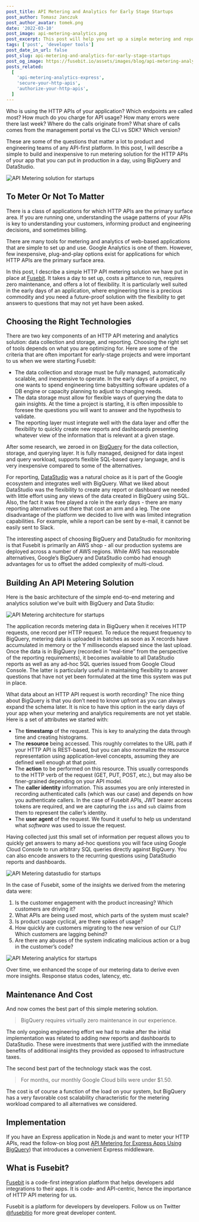 ```yaml
---
post_title: API Metering and Analytics for Early Stage Startups
post_author: Tomasz Janczuk
post_author_avatar: tomek.png
date: '2022-03-10'
post_image: api-metering-analytics.png
post_excerpt: This post will help you set up a simple metering and reporting system for the HTTP APIs of your app using BigQuery and DataStudio
tags: ['post', 'developer tools']
post_date_in_url: false
post_slug: api-metering-and-analytics-for-early-stage-startups
post_og_image: https://fusebit.io/assets/images/blog/api-metering-analytics.png
posts_related:
  [
    'api-metering-analytics-express',
    'secure-your-http-apis',
    'authorize-your-http-apis',
  ]
---
```


Who is using the HTTP APIs of your application? Which endpoints are called most? How much do you charge for API usage? How many errors were there last week? Where do the calls originate from? What share of calls comes from the management portal vs the CLI vs SDK? Which version?

These are some of the questions that matter a lot to product and engineering teams of any API-first platform. In this post, I will describe a simple to build and inexpensive to run metering solution for the HTTP APIs of your app that you can put in production in a day, using BigQuery and DataStudio.

![API Metering solution for startups](blog-metering-solution.png 'API Metering solution for Startups')

## To Meter Or Not To Matter

There is a class of applications for which HTTP APIs are the primary surface area. If you are running one, understanding the usage patterns of your APIs is key to understanding your customers, informing product and engineering decisions, and sometimes billing.

There are many tools for metering and analytics of web-based applications that are simple to set up and use. Google Analytics is one of them. However, few inexpensive, plug-and-play options exist for applications for which HTTP APIs are the primary surface area.

In this post, I describe a simple HTTP API metering solution we have put in place at [Fusebit](https://fusebit.io). It takes a day to set up, costs a pittance to run, requires zero maintenance, and offers a lot of flexibility. It is particularly well suited in the early days of an application, where engineering time is a precious commodity and you need a future-proof solution with the flexibility to get answers to questions that may not yet have been asked.

## Choosing the Right Technologies

There are two key components of an HTTP API metering and analytics solution: data collection and storage, and reporting. Choosing the right set of tools depends on what you are optimizing for. Here are some of the criteria that are often important for early-stage projects and were important to us when we were starting Fusebit:

- The data collection and storage must be fully managed, automatically scalable, and inexpensive to operate. In the early days of a project, no one wants to spend engineering time babysitting software updates of a DB engine or capacity planning to adjust to changing needs.
- The data storage must allow for flexible ways of querying the data to gain insights. At the time a project is starting, it is often impossible to foresee the questions you will want to answer and the hypothesis to validate.
- The reporting layer must integrate well with the data layer and offer the flexibility to quickly create new reports and dashboards presenting whatever view of the information that is relevant at a given stage.

After some research, we zeroed in on [BigQuery](https://cloud.google.com/bigquery) for the data collection, storage, and querying layer. It is fully managed, designed for data ingest and query workload, supports flexible SQL-based query language, and is very inexpensive compared to some of the alternatives.

For reporting, [DataStudio](https://datastudio.withgoogle.com/) was a natural choice as it is part of the Google ecosystem and integrates well with BigQuery. What we liked about DataStudio was the flexibility to create any report or dashboard we needed with little effort using any views of the data created in BigQuery using SQL. Also, the fact it was free played a role in the early days - there are many reporting alternatives out there that cost an arm and a leg. The one disadvantage of the platform we decided to live with was limited integration capabilities. For example, while a report can be sent by e-mail, it cannot be easily sent to Slack.

The interesting aspect of choosing BigQuery and DataStudio for monitoring is that Fusebit is primarily an AWS shop - all our production systems are deployed across a number of AWS regions. While AWS has reasonable alternatives, Google’s BigQuery and DataStudio combo had enough advantages for us to offset the added complexity of multi-cloud.

## Building An API Metering Solution

Here is the basic architecture of the simple end-to-end metering and analytics solution we’ve built with BigQuery and Data Studio:

![API Metering architecture for startups](blog-metering-architecture.png 'API Metering architecture for Startups')

The application records metering data in BigQuery when it receives HTTP requests, one record per HTTP request. To reduce the request frequency to BigQuery, metering data is uploaded in batches as soon as X records have accumulated in memory or the Y milliseconds elapsed since the last upload. Once the data is in BigQuery (recorded in “real-time” from the perspective of the reporting requirements), it becomes available to all DataStudio reports as well as any ad-hoc SQL queries issued from Google Cloud Console. The latter is particularly useful in maintaining flexibility to answer questions that have not yet been formulated at the time this system was put in place.

What data about an HTTP API request is worth recording? The nice thing about BigQuery is that you don’t need to know upfront as you can always expand the schema later. It is nice to have this option in the early days of your app when your metering and analytics requirements are not yet stable. Here is a set of attributes we started with:

- The **timestamp** of the request. This is key to analyzing the data through time and creating histograms.
- The **resource** being accessed. This roughly correlates to the URL path if your HTTP API is REST-based, but you can also normalize the resource representation using application-level concepts, assuming they are defined well enough at that point.
- The **action** to be performed on this resource. This usually corresponds to the HTTP verb of the request (GET, PUT, POST, etc.), but may also be finer-grained depending on your API model.
- The **caller identity** information. This assumes you are only interested in recording authenticated calls (which was our case) and depends on how you authenticate callers. In the case of Fusebit APIs, JWT bearer access tokens are required, and we are capturing the `iss` and `sub` claims from them to represent the caller’s identity.
- The **user agent** of the request. We found it useful to help us understand what _software_ was used to issue the request.

Having collected just this small set of information per request allows you to quickly get answers to many ad-hoc questions you will face using Google Cloud Console to run arbitrary SQL queries directly against BigQuery. You can also encode answers to the recurring questions using DataStudio reports and dashboards.

![API Metering datastudio for startups](blog-metering-datastudio.png 'API Metering datastudio for Startups')

In the case of Fusebit, some of the insights we derived from the metering data were:

1. Is the customer engagement with the product increasing? Which customers are driving it?
2. What APIs are being used most, which parts of the system must scale?
3. Is product usage cyclical, are there spikes of usage?
4. How quickly are customers migrating to the new version of our CLI? Which customers are lagging behind?
5. Are there any abuses of the system indicating malicious action or a bug in the customer’s code?

![API Metering analytics for startups](blog-metering-stats.png 'API Metering analytics for Startups')

Over time, we enhanced the scope of our metering data to derive even more insights. Response status codes, latency, etc.

## Maintenance And Cost

And now comes the best part of this simple metering solution.

> BigQuery requires virtually zero maintenance in our experience.

The only ongoing engineering effort we had to make after the initial implementation was related to adding new reports and dashboards to DataStudio. These were investments that were justified with the immediate benefits of additional insights they provided as opposed to infrastructure taxes.

The second best part of the technology stack was the cost.

> For months, our monthly Google Cloud bills were under $1.50.

The cost is of course a function of the load on your system, but BigQuery has a very favorable cost scalability characteristic for the metering workload compared to all alternatives we considered.

## Implementation

If you have an Express application in Node.js and want to meter your HTTP APIs, read the follow-on blog post [API Metering for Express Apps Using BigQuery](https://fusebit.io/blog/api-metering-and-analytics-for-express/)) that introduces a convenient Express middleware.

## What is Fusebit?

[Fusebit](https://fusebit.io) is a code-first integration platform that helps developers add integrations to their apps. It is code- and API-centric, hence the importance of HTTP API metering for us.

Fusebit is a platform for developers by developers. Follow us on Twitter [@fusebitio](https://twitter.com/fusebitio) for more great developer content.

